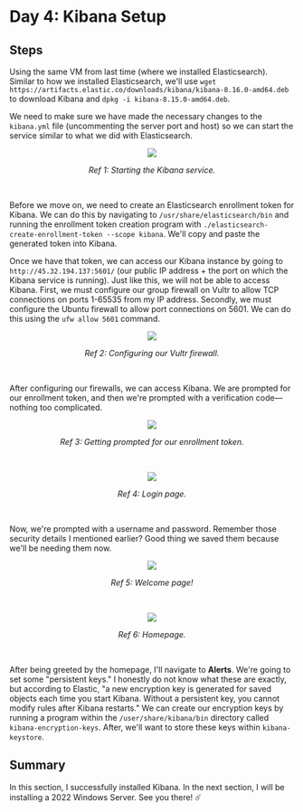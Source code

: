 # Day 4: Kibana Setup
## Steps
Using the same VM from last time (where we installed Elasticsearch). Similar to how we installed Elasticsearch, we'll use `wget https://artifacts.elastic.co/downloads/kibana/kibana-8.16.0-amd64.deb
` to download Kibana and `dpkg -i kibana-8.15.0-amd64.deb`.

We need to make sure we have made the necessary changes to the `kibana.yml` file (uncommenting the server port and host) so we can start the service similar to what we did with Elasticsearch.


<p align="center"><img src="https://i.imgur.com/xffeSIZ.png"></p>
<p align="center"><i>Ref 1: Starting the Kibana service.</i></p>
<br>

Before we move on, we need to create an Elasticsearch enrollment token for Kibana. We can do this by navigating to `/usr/share/elasticsearch/bin` and running the enrollment token creation program with `./elasticsearch-create-enrollment-token --scope kibana`. We'll copy and paste the generated token into Kibana.

Once we have that token, we can access our Kibana instance by going to `http://45.32.194.137:5601/` (our public IP address + the port on which the Kibana service is running). Just like this, we will not be able to access Kibana. First, we must configure our group firewall on Vultr to allow TCP connections on ports 1-65535 from my IP address. Secondly, we must configure the Ubuntu firewall to allow port connections on 5601. We can do this using the `ufw allow 5601` command. 

<p align="center"><img src="https://i.imgur.com/RCWrCS5.png"></p>
<p align="center"><i>Ref 2: Configuring our Vultr firewall.</i></p>
<br>

After configuring our firewalls, we can access Kibana. We are prompted for our enrollment token, and then we're prompted with a verification code—nothing too complicated.

<p align="center"><img src="https://i.imgur.com/m1EduPe.png"></p>
<p align="center"><i>Ref 3: Getting prompted for our enrollment token.</i></p>
<br>

<p align="center"><img src="https://i.imgur.com/kNuzG6G.png"></p>
<p align="center"><i>Ref 4: Login page.</i></p>
<br>

Now, we're prompted with a username and password. Remember those security details I mentioned earlier? Good thing we saved them because we'll be needing them now.

<p align="center"><img src="https://i.imgur.com/NiYTPNs.png"></p>
<p align="center"><i>Ref 5: Welcome page!</i></p>
<br>

<p align="center"><img src="https://i.imgur.com/dnYpdSc.png"></p>
<p align="center"><i>Ref 6: Homepage.</i></p>
<br>

After being greeted by the homepage, I'll navigate to **Alerts**. We're going to set some "persistent keys." I honestly do not know what these are exactly, but according to Elastic, "a new encryption key is generated for saved objects each time you start Kibana. Without a persistent key, you cannot modify rules after Kibana restarts." We can create our encryption keys by running a program within the `/user/share/kibana/bin` directory called `kibana-encryption-keys`. After, we'll want to store these keys within `kibana-keystore`. 

## Summary
In this section, I successfully installed Kibana. In the next section, I will be installing a 2022 Windows Server. See you there! ☄️
